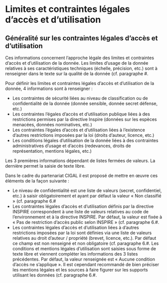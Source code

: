 
<!-- Begin @dataUseLimitations.md -->

# Limites et contraintes légales d’accès et d’utilisation

## Généralité sur les contraintes légales d’accès et d’utilisation

Ces informations concernent l’approche légale des limites et contraintes d’accès et d’utilisation de la donnée. Les limites d’usage de la donnée relatives à ses caractéristiques techniques (échelle, précision, etc.) sont à renseigner dans le texte sur la qualité de la donnée (cf. paragraphe #.

Pour définir les limites et contraintes légales d’accès et d’utilisation de la donnée, 4 informations sont à renseigner :
- Les contraintes de sécurité liées au niveau de classification ou de confidentialité de la donnée (donnée sensible, donnée secret défense, etc.)
- Les contraintes l’égales d’accès et d’utilisation publique liées à des restrictions permises par la directive Inspire (données sur les espèces menacées, données nominatives, etc.)
- Les contraintes l’égales d’accès et d’utilisation liées à l’existence d’autres restrictions imposées par la loi (droits d’auteur, licence, etc.)
- Les conditions légales d’utilisation de la donnée liées à des contraintes administratives d’usage et d’accès (redevances, droits de représentation, mentions légales, etc.)

Les 3 premières informations dépendant de listes fermées de valeurs. La dernière permet la saisie de texte libre.

Dans le cadre du partenariat CIGAL il est proposé de mettre en œuvre ces éléments de la façon suivante :
- Le niveau de confidentialité est une liste de valeurs (secret, confidentiel, etc.) à saisir obligatoirement et ayant par défaut la valeur « Non classifié » (cf. paragraphe 6.#
- Les contraintes légales d’accès et d’utilisation définis par la directive INSPIRE correspondent à une liste de valeurs relatives au code de l’environnement et à la directive INSPIRE. Par défaut, la valeur est fixée à « Pas de restriction d’accès public selon INSPIRE » (cf. paragraphe 6.#.
- Les contraintes légales d’accès et d’utilisation liées à d’autres restrictions imposées par la loi sont définies via une liste de valeurs relatives au droit d’auteur / propriété (brevet, licence, etc.). Par défaut ce champ est non renseigné et non obligatoire (cf. paragraphe 6.#.
Les conditions et mentions légales d’utilisation sont saisies sous forme de texte libre et viennent compléter les informations des 3 listes précédentes. Par défaut, la valeur renseignée est « Aucune condition d’accès ne s’applique ». Il est cependant recommandé de bien préciser les mentions légales et les sources à faire figurer sur les supports utilisant les données (cf. paragraphe 6.#.

<!-- End @dataUseLimitations.md -->

